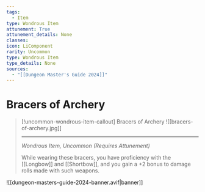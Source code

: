 ```yaml
---
tags:
  - Item
type: Wondrous Item
attunement: True
attunement_details: None
classes:
icon: LiComponent
rarity: Uncommon
type: Wondrous Item
type_details: None
sources: 
  - "[[Dungeon Master's Guide 2024]]"
---
```

# Bracers of Archery
>[!uncommon-wondrous-item-callout] Bracers of Archery
>![[bracers-of-archery.jpg]]
>
>- - -
>_Wondrous Item, Uncommon (Requires Attunement)_
>
>While wearing these bracers, you have proficiency with the [[Longbow]] and [[Shortbow]], and you gain a +2 bonus to damage rolls made with such weapons.
>


![[dungeon-masters-guide-2024-banner.avif|banner]]